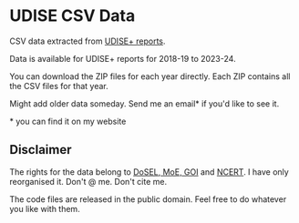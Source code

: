 # UDISE CSV Data
CSV data extracted from [UDISE+ reports](https://dashboard.udiseplus.gov.in/#/).

Data is available for UDISE+ reports for 2018-19 to 2023-24.

You can download the ZIP files for each year directly. Each ZIP contains all the CSV files for that year.

Might add older data someday. Send me an email* if you'd like to see it.

\* you can find it on my website

## Disclaimer
The rights for the data belong to [DoSEL, MoE, GOI](https://www.education.gov.in/en/school-education) and [NCERT](https://ncert.nic.in/). I have only reorganised it. Don't @ me. Don't cite me.

The code files are released in the public domain. Feel free to do whatever you like with them.